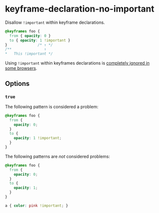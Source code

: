 # keyframe-declaration-no-important

Disallow `!important` within keyframe declarations.

<!-- prettier-ignore -->
```css
@keyframes foo {
  from { opacity: 0 }
  to { opacity: 1 !important }
}              /* ↑ */
/**               ↑
*   This !important */
```

Using `!important` within keyframes declarations is [completely ignored in some browsers](https://developer.mozilla.org/en-US/docs/Web/CSS/@keyframes#!important_in_a_keyframe).

## Options

### `true`

The following pattern is considered a problem:

<!-- prettier-ignore -->
```css
@keyframes foo {
  from {
    opacity: 0;
  }
  to {
    opacity: 1 !important;
  }
}
```

The following patterns are _not_ considered problems:

<!-- prettier-ignore -->
```css
@keyframes foo {
  from {
    opacity: 0;
  }
  to {
    opacity: 1;
  }
}
```

<!-- prettier-ignore -->
```css
a { color: pink !important; }
```

